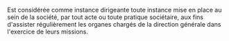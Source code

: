 Est considérée comme instance dirigeante toute instance mise en place au sein de la société, par tout acte ou toute pratique sociétaire, aux fins d'assister régulièrement les organes chargés de la direction générale dans l'exercice de leurs missions.


